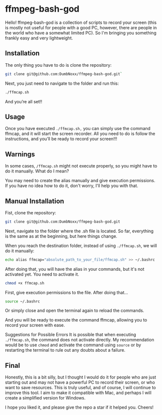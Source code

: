 # ffmpeg-bash-god

Hello! ffmpeg-bash-god is a collection of scripts to record your screen (this is mostly not useful for people with a good PC, however, there are people in the world who have a somewhat limited PC). So I'm bringing you something frankly easy and very lightweight.

## Installation

The only thing you have to do is clone the repository:
```bash
git clone git@github.com:DumbNoxx/ffmpeg-bash-god.git`
```
Next, you just need to navigate to the folder and run this:

```bash
./ffmcap.sh
```

And you’re all set!!

## Usage
Once you have executed `./ffmcap.sh,` you can simply use the command ffmcap, and it will start the screen recorder. All you need to do is follow the instructions, and you’ll be ready to record your screen!!!

## Warnings
In some cases, `/ffmcap.sh` might not execute properly, so you might have to do it manually. What do I mean?

You may need to create the alias manually and give execution permissions. If you have no idea how to do it, don't worry, I'll help you with that.

## Manual Installation
Fist, clone the repository:

```bash
git clone git@github.com:DumbNoxx/ffmpeg-bash-god.git
```
Next, navigate to the folder where the .sh file is located. So far, everything is the same as at the beginning, but here things change.

When you reach the destination folder, instead of using `./ffmcap.sh`, we will do it manually:

```bash
echo alias ffmcap="absolute_path_to_your_file/ffmcap.sh" >> ~/.bashrc
```
After doing that, you will have the alias in your commands, but it's not activated yet. You need to activate it.

```bash
chmod +x ffmcap.sh
```

First, give execution permissions to the file. After doing that...
```bash
source ~/.bashrc
```

Or simply close and open the terminal again to reload the commands.

And you will be ready to execute the command ffmcap, allowing you to record your screen with ease.

Suggestions for Possible Errors
It is possible that when executing `./ffmcap.sh`, the command does not activate directly. My recommendation would be to use `chmod` and activate the command using `source` or by restarting the terminal to rule out any doubts about a failure.

## Final
Honestly, this is a bit silly, but I thought I would do it for people who are just starting out and may not have a powerful PC to record their screen, or who want to save resources. This is truly useful, and of course, I will continue to improve this tool. I aim to make it compatible with Mac, and perhaps I will create a simplified version for Windows.

I hope you liked it, and please give the repo a star if it helped you. Cheers!
